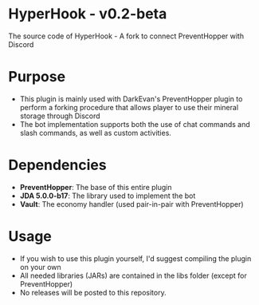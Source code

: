 # HyperHook - v0.2-beta
The source code of HyperHook - A fork to connect PreventHopper with Discord

# Purpose
- This plugin is mainly used with DarkEvan's PreventHopper plugin to perform a forking procedure that allows player to use their mineral storage through Discord
- The bot implementation supports both the use of chat commands and slash commands, as well as custom activities.

# Dependencies
- **PreventHopper**: The base of this entire plugin
- **JDA 5.0.0-b17**: The library used to implement the bot
- **Vault**: The economy handler (used pair-in-pair with PreventHopper)

# Usage
- If you wish to use this plugin yourself, I'd suggest compiling the plugin on your own
- All needed libraries (JARs) are contained in the libs folder (except for PreventHopper)
- No releases will be posted to this repository.
